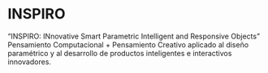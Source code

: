 # INSPIRO
“INSPIRO: INnovative Smart Parametric Intelligent and Responsive Objects” Pensamiento Computacional + Pensamiento Creativo aplicado al diseño paramétrico y al desarrollo de productos inteligentes e interactivos innovadores.
